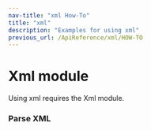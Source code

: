 ```yaml
---
nav-title: "xml How-To"
title: "xml"
description: "Examples for using xml"
previous_url: /ApiReference/xml/HOW-TO
---
```

# Xml module
Using xml requires the Xml module.
<snippet id='xml-module-snippet'/>
### Parse XML
<snippet id='xml-parser-snippet'/>

